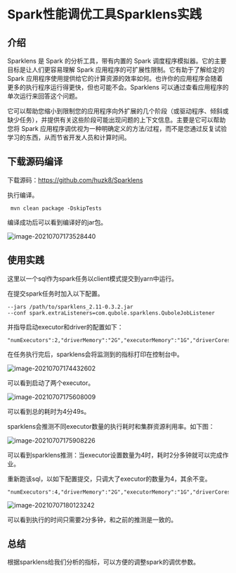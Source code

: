 # Spark性能调优工具Sparklens实践

## 介绍

Sparklens 是 Spark 的分析工具，带有内置的 Spark 调度程序模拟器。它的主要目标是让人们更容易理解 Spark 应用程序的可扩展性限制。它有助于了解给定的 Spark 应用程序使用提供给它的计算资源的效率如何。也许你的应用程序会随着更多的执行程序运行得更快，但也可能不会。Sparklens 可以通过查看应用程序的单次运行来回答这个问题。

它可以帮助您缩小到限制您的应用程序向外扩展的几个阶段（或驱动程序、倾斜或缺少任务），并提供有关这些阶段可能出现问题的上下文信息。主要是它可以帮助您将 Spark 应用程序调优视为一种明确定义的方法/过程，而不是您通过反复试验学习的东西，从而节省开发人员和计算时间。

## 下载源码编译

下载源码：https://github.com/huzk8/Sparklens

执行编译。

```
 mvn clean package -DskipTests    
```

编译成功后可以看到编译好的jar包。

![image-20210707173528440](http://image-picgo.test.upcdn.net/img/20210707173528.png)

## 使用实践

这里以一个sql作为spark任务以client模式提交到yarn中运行。

在提交spark任务时加入以下配置。

```
--jars /path/to/sparklens_2.11-0.3.2.jar 
--conf spark.extraListeners=com.qubole.sparklens.QuboleJobListener
```

并指导启动executor和driver的配置如下：

```
"numExecutors":2,"driverMemory":"2G","executorMemory":"1G","driverCores":1
```

在任务执行完后，sparklens会将监测到的指标打印在控制台中。

![image-20210707174432602](http://image-picgo.test.upcdn.net/img/20210707174432.png)

可以看到启动了两个executor。

![image-20210707175608009](http://image-picgo.test.upcdn.net/img/20210707175608.png)

可以看到总的耗时为4分49s。

sparklens会推测不同executor数量的执行耗时和集群资源利用率。如下图：

![image-20210707175908226](http://image-picgo.test.upcdn.net/img/20210707175908.png)

可以看到sparklens推测：当executor设置数量为4时，耗时2分多钟就可以完成作业。

重新跑该sql，以如下配置提交，只调大了executor的数量为4，其余不变。

```
"numExecutors":4,"driverMemory":"2G","executorMemory":"1G","driverCores":1
```

![image-20210707180123242](http://image-picgo.test.upcdn.net/img/20210707180123.png)

可以看到执行的时间只需要2分多钟，和之前的推测是一致的。

## 总结

根据sparklens给我们分析的指标，可以方便的调整spark的调优参数。